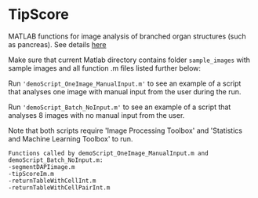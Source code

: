 # TipScore
MATLAB functions for image analysis of branched organ structures (such as pancreas). See details [here](https://docs.google.com/document/d/143IZt6-4IdLZK5zwaFn9D988-nppJYnUX7sv5Kt3IIc/edit)

Make sure that current Matlab directory contains folder ``` sample_images ``` with sample images and all function .m files listed further below:

Run ``` 'demoScript_OneImage_ManualInput.m' ``` to see an example of a script that analyses one image with manual input from the user during the run.

Run ``` 'demoScript_Batch_NoInput.m' ``` to see an example of a script that analyses 8 images with no manual input from the user.

Note that both scripts require 'Image Processing Toolbox' and 'Statistics and Machine Learning Toolbox' to run.

```
Functions called by demoScript_OneImage_ManualInput.m and demoScript_Batch_NoInput.m:
-segmentDAPIimage.m
-tipScoreIm.m
-returnTableWithCellInt.m
-returnTableWithCellPairInt.m
```

